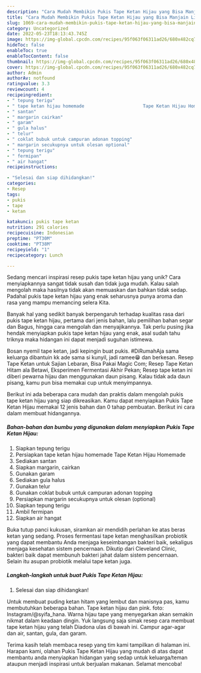 ```yaml
---
description: "Cara Mudah Membikin Pukis Tape Ketan Hijau yang Bisa Manjain Lidah"
title: "Cara Mudah Membikin Pukis Tape Ketan Hijau yang Bisa Manjain Lidah"
slug: 1069-cara-mudah-membikin-pukis-tape-ketan-hijau-yang-bisa-manjain-lidah
category: Uncategorized
date: 2022-05-23T18:13:43.745Z
image: https://img-global.cpcdn.com/recipes/95f063f06311ad26/680x482cq70/pukis-tape-ketan-hijau-foto-resep-utama.jpg
hideToc: false
enableToc: true
enableTocContent: false
thumbnail: https://img-global.cpcdn.com/recipes/95f063f06311ad26/680x482cq70/pukis-tape-ketan-hijau-foto-resep-utama.jpg
cover: https://img-global.cpcdn.com/recipes/95f063f06311ad26/680x482cq70/pukis-tape-ketan-hijau-foto-resep-utama.jpg
author: Admin
authorAv: notfound
ratingvalue: 3.3
reviewcount: 4
recipeingredient:
- " tepung terigu"
- " tape ketan hijau homemade                      Tape Ketan Hijau Homemade"
- " santan"
- " margarin cairkan"
- " garam"
- " gula halus"
- " telur"
- " coklat bubuk untuk campuran adonan topping"
- " margarin secukupnya untuk olesan optional"
- " tepung terigu"
- " fermipan"
- " air hangat"
recipeinstructions:

- "Selesai dan siap dihidangkan!"
categories:
- Resep
tags:
- pukis
- tape
- ketan

katakunci: pukis tape ketan 
nutrition: 291 calories
recipecuisine: Indonesian
preptime: "PT30M"
cooktime: "PT38M"
recipeyield: "1"
recipecategory: Lunch

---
```





Sedang mencari inspirasi resep pukis tape ketan hijau yang unik? Cara menyiapkannya sangat tidak susah dan tidak juga mudah. Kalau salah mengolah maka hasilnya tidak akan memuaskan dan bahkan tidak sedap. Padahal pukis tape ketan hijau yang enak seharusnya punya aroma dan rasa yang mampu memancing selera Kita.





Banyak hal yang sedikit banyak berpengaruh terhadap kualitas rasa dari pukis tape ketan hijau, pertama dari jenis bahan, lalu pemilihan bahan segar dan Bagus, hingga cara mengolah dan menyajikannya. Tak perlu pusing jika hendak menyiapkan pukis tape ketan hijau yang enak,      asal sudah tahu triknya maka hidangan ini dapat menjadi suguhan istimewa.














Bosan nyemil tape ketan, jadi kepingin buat pukis. #DiRumahAja sama keluarga dibantuin kk ade sama si kunyil, jadi ramee😁 dan berkesan. Resep Tape Ketan untuk Sajian Lebaran, Bisa Pakai Magic Com; Resep Tape Ketan Hitam ala Betawi, Eksperimen Fermentasi Akhir Pekan; Resep tape ketan ini diberi pewarna hijau dan menggunakan daun pisang. Kalau tidak ada daun pisang, kamu pun bisa memakai cup untuk menyimpannya.






Berikut ini ada beberapa cara mudah dan praktis dalam mengolah pukis tape ketan hijau yang siap dikreasikan. Kamu dapat menyiapkan Pukis Tape Ketan Hijau memakai 12 jenis bahan dan 0 tahap pembuatan. Berikut ini cara dalam membuat hidangannya.

<!--inarticleads1-->

##### Bahan-bahan dan bumbu yang digunakan dalam menyiapkan Pukis Tape Ketan Hijau:

1. Siapkan  tepung terigu
1. Persiapkan  tape ketan hijau homemade                      Tape Ketan Hijau Homemade
1. Sediakan  santan
1. Siapkan  margarin, cairkan
1. Gunakan  garam
1. Sediakan  gula halus
1. Gunakan  telur
1. Gunakan  coklat bubuk untuk campuran adonan topping
1. Persiapkan  margarin secukupnya untuk olesan (optional)
1. Siapkan  tepung terigu
1. Ambil  fermipan
1. Siapkan  air hangat


Buka tutup panci kukusan, siramkan air mendidih perlahan ke atas beras ketan yang sedang. Proses fermentasi tape ketan menghasilkan probiotik yang dapat membantu Anda menjaga keseimbangan bakteri baik, sekaligus menjaga kesehatan sistem pencernaan. Dikutip dari Cleveland Clinic, bakteri baik dapat membunuh bakteri jahat dalam sistem pencernaan. Selain itu asupan probiotik melalui tape ketan juga. 

<!--inarticleads2-->

##### Langkah-langkah untuk buat Pukis Tape Ketan Hijau:


1. Selesai dan siap dihidangkan!

Untuk membuat puding ketan hitam yang lembut dan manisnya pas, kamu membutuhkan beberapa bahan. Tape ketan hijau dan pink. foto: Instagram/@syifa_hana. Warna hijau tape yang menyegarkan akan semakin nikmat dalam keadaan dingin. Yuk langsung saja simak resep cara membuat tape ketan hijau yang telah Diadona ulas di bawah ini. Campur agar-agar dan air, santan, gula, dan garam. 

Terima kasih telah membaca resep yang tim kami tampilkan di halaman ini. Harapan kami, olahan Pukis Tape Ketan Hijau yang mudah di atas dapat membantu anda menyiapkan hidangan yang sedap untuk keluarga/teman ataupun menjadi inspirasi untuk berjualan makanan. Selamat mencoba!
